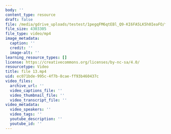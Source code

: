 ```yaml
---
body: ''
content_type: resource
draft: false
file: /media/gdrive_uploads/testest/1pegqFM6qtEBl_Q9-KI6FA5LK5h0IeaFO/file-13.mp4
file_size: 4303305
file_type: video/mp4
image_metadata:
  caption: ''
  credit: ''
  image-alt: ''
learning_resource_types: []
license: https://creativecommons.org/licenses/by-nc-sa/4.0/
resourcetype: Video
title: file 13.mp4
uid: ec071bde-995c-4f7b-8cae-ff93b460437c
video_files:
  archive_url: ''
  video_captions_file: ''
  video_thumbnail_file: ''
  video_transcript_file: ''
video_metadata:
  video_speakers: ''
  video_tags: ''
  youtube_description: ''
  youtube_id: ''
---
```

